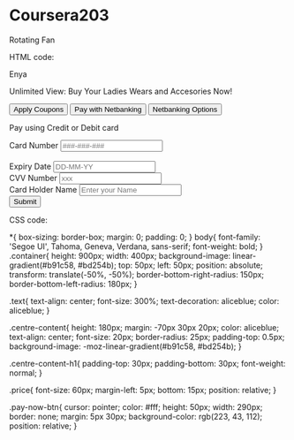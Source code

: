 # Coursera203
Rotating Fan

HTML code:

<!DOCTYPE html>
<html lang="en">
    <head>
        <link rel="stylesheet" type="text/css" href="Fan.css">
        <title>Standing Fan</title>
        <meta charset="utf-8">
        <meta name="viewport" width="device-width, initial-scale=1.0"> 
        <meta http-equiv="X-UA-Compatible" content="IE-edge"/>
    </head>
    <body>
<div class="container">
    <div class="main-content">
    <p class="text">Enya</p>
   </div>
   <div class="centre-content">
       <p class="fashion">Unlimited View: Buy Your Ladies Wears and Accesories Now!</p>
   </div>
   <div class="last-content">
       <button type="button" class="pay-now-btn">
           Apply Coupons
       </button>
       <button type="button" class="pay-now-btn">
           Pay with Netbanking
       </button>
       <button type="button" class="pay-now-btn">
           Netbanking Options
       </button>
   </div>
   <div class="card-details">
       <p>Pay using Credit or Debit card</p>
       <div class="card-number">
           <label>Card Number</label>
           <input type="text" class="card-number-field" placeholder="###-###-###"/>
       </div>
       <br>
       <div class="date-number">
           <label>Expiry Date</label>
           <input type="text" class="date-number-field" placeholder="DD-MM-YY">
       </div>
       <div class="cvv-number">
           <label>CVV Number</label>
           <input type="text" class="cvv-number" placeholder="xxx">
       </div>
       <div class="nameholder-number">
           <label>Card Holder Name</label>
           <input type="text" class="card-name-field" placeholder="Enter your Name">
       </div>
       <button type="submit" class="submit-now-btn">
           Submit
       </button>
   </div>
</div>
   </body>
   </html>

CSS code:

*{
  box-sizing: border-box;
  margin: 0;
  padding: 0;
}
body{
  font-family: 'Segoe UI', Tahoma, Geneva, Verdana, sans-serif;
  font-weight: bold;
}
.container{
  height: 900px;
  width: 400px;
  background-image: linear-gradient(#b91c58, #bd254b);
  top: 50px;
  left: 50px;
  position: absolute;
  transform: translate(-50%, -50%);
  border-bottom-right-radius: 150px;
  border-bottom-left-radius: 180px;
}

.text{
  text-align: center;
  font-size: 300%;
  text-decoration: aliceblue;
  color: aliceblue;
}

.centre-content{
  height: 180px;
  margin: -70px 30px 20px;
  color: aliceblue;
  text-align: center;
  font-size: 20px;
  border-radius: 25px;
  padding-top: 0.5px;
  background-image: -moz-linear-gradient(#b91c58, #bd254b);
}

.centre-content-h1{
  padding-top: 30px;
  padding-bottom: 30px;
  font-weight: normal;
}

.price{
  font-size: 60px;
  margin-left: 5px;
  bottom: 15px;
  position: relative;
}

.pay-now-btn{
  cursor: pointer;
  color: #fff;
  height: 50px;
  width: 290px;
  border: none;
  margin: 5px 30px;
  background-color: rgb(223, 43, 112);
  position: relative;
}
